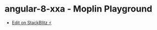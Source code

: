 # angular-8-xxa - Moplin Playground
- [Edit on StackBlitz ⚡️](https://stackblitz.com/edit/angular-8-xxa)